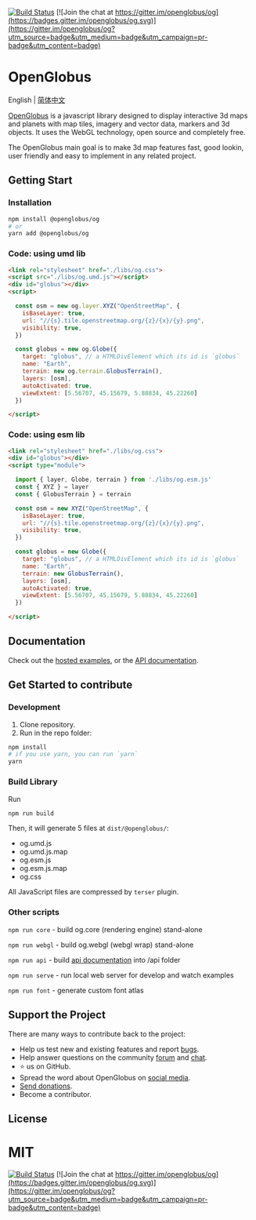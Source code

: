 [![Build Status](https://travis-ci.com/openglobus/openglobus.svg?branch=master)](https://travis-ci.com/openglobus/openglobus)
[![Join the chat at https://gitter.im/openglobus/og](https://badges.gitter.im/openglobus/og.svg)](https://gitter.im/openglobus/og?utm_source=badge&utm_medium=badge&utm_campaign=pr-badge&utm_content=badge)

# OpenGlobus

English | [简体中文](README_CN.md)

[OpenGlobus](http://www.openglobus.org/) is a javascript library designed to display interactive 3d maps and planets
with map tiles, imagery and vector data, markers and 3d objects. It uses the WebGL technology, open source and
completely free.

The OpenGlobus main goal is to make 3d map features fast, good lookin, user friendly and easy to implement in any
related project.

## Getting Start

### Installation

```sh
npm install @openglobus/og
# or
yarn add @openglobus/og
```

### Code: using umd lib

```html
<link rel="stylesheet" href="./libs/og.css">
<script src="./libs/og.umd.js"></script>
<div id="globus"></div>
<script>

  const osm = new og.layer.XYZ("OpenStreetMap", {
    isBaseLayer: true,
    url: "//{s}.tile.openstreetmap.org/{z}/{x}/{y}.png",
    visibility: true,
  })

  const globus = new og.Globe({
    target: "globus", // a HTMLDivElement which its id is `globus`
    name: "Earth",
    terrain: new og.terrain.GlobusTerrain(),
    layers: [osm],
    autoActivated: true,
    viewExtent: [5.56707, 45.15679, 5.88834, 45.22260]
  })

</script>
```

### Code: using esm lib

``` html
<link rel="stylesheet" href="./libs/og.css">
<div id="globus"></div>
<script type="module">

  import { layer, Globe, terrain } from './libs/og.esm.js'
  const { XYZ } = layer
  const { GlobusTerrain } = terrain

  const osm = new XYZ("OpenStreetMap", {
    isBaseLayer: true,
    url: "//{s}.tile.openstreetmap.org/{z}/{x}/{y}.png",
    visibility: true,
  })

  const globus = new Globe({
    target: "globus", // a HTMLDivElement which its id is `globus`
    name: "Earth",
    terrain: new GlobusTerrain(),
    layers: [osm],
    autoActivated: true,
    viewExtent: [5.56707, 45.15679, 5.88834, 45.22260]
  })

</script>
```



## Documentation

Check out the [hosted examples](http://www.openglobus.org/examples.html), or
the [API documentation](http://www.openglobus.org/api/).

## Get Started to contribute

### Development

1. Clone repository.
2. Run in the repo folder:

```sh
npm install
# if you use yarn, you can run `yarn`
yarn
```

### Build Library

Run

```sh
npm run build
```

Then, it will generate 5 files at `dist/@openglobus/`:

- og.umd.js
- og.umd.js.map
- og.esm.js
- og.esm.js.map
- og.css

All JavaScript files are compressed by `terser` plugin.

### Other scripts

`npm run core` - build og.core (rendering engine) stand-alone

`npm run webgl` - build og.webgl (webgl wrap) stand-alone

`npm run api` - build [api documentation](https://www.openglobus.org/api/) into /api folder

`npm run serve` - run local web server for develop and watch examples

`npm run font` - generate custom font atlas

## Support the Project

There are many ways to contribute back to the project:

- Help us test new and existing features and report [bugs](https://github.com/openglobus/openglobus/issues).
- Help answer questions on the community [forum](https://groups.google.com/d/forum/openglobus)
  and [chat](https://gitter.im/openglobus/og).
- ⭐️ us on GitHub.
- Spread the word about OpenGlobus on [social media](https://twitter.com/openglobus).
- [Send donations](https://donorbox.org/openglobus).
- Become a contributor.

## License

MIT
=======
[![Build Status](https://travis-ci.com/openglobus/openglobus.svg?branch=master)](https://travis-ci.com/openglobus/openglobus) [![Join the chat at https://gitter.im/openglobus/og](https://badges.gitter.im/openglobus/og.svg)](https://gitter.im/openglobus/og?utm_source=badge&utm_medium=badge&utm_campaign=pr-badge&utm_content=badge)